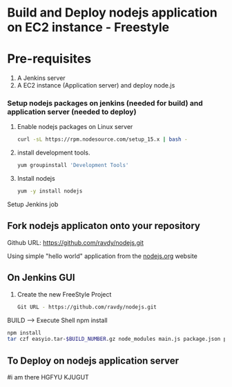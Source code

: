 

# Build and Deploy nodejs application on EC2 instance - Freestyle 

# Pre-requisites

1. A Jenkins server 
1. A EC2 instance (Application server) and deploy node.js 

### Setup nodejs packages on jenkins (needed for build) and application server (needed to deploy)
1. Enable nodejs packages on Linux server 
   ```sh 
   curl -sL https://rpm.nodesource.com/setup_15.x | bash -
   ```
1. install development tools. 
   ```sh 
   yum groupinstall 'Development Tools'
   ```

1. Install nodejs
   ```sh 
   yum -y install nodejs
   ```

Setup Jenkins job 

## Fork nodejs applicaton onto your repository 

Github URL: https://github.com/ravdy/nodejs.git

Using simple "hello world" application from the [nodejs.org](https://nodejs.org/en/docs/guides/getting-started-guide/) website


## On Jenkins GUI 

1. Create the new FreeStyle Project 
   ```sh
   Git URL - https://github.com/ravdy/nodejs.git
   ```
  BUILD --> Execute Shell npm install
   ```sh 
   npm install
   tar czf easyio.tar-$BUILD_NUMBER.gz node_modules main.js package.json public LICENSE
   ```
## To Deploy on nodejs application server
#i am there
HGFYU KJUGUT
